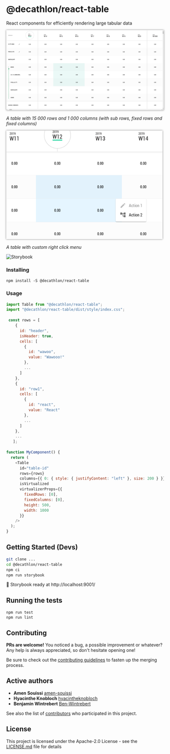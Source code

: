 
# @decathlon/react-table

React components for efficiently rendering large tabular data

<img src="images/table.png" width="1200" style="box-shadow: 0px 0px 5px 0px rgba(0, 0, 0, 0.5)"/>

*A table with 15 000 rows and 1 000 columns (with sub rows, fixed rows and fixed columns)*


<img src="images/tableSelection.png" width="500" style="box-shadow: 0px 0px 5px 0px rgba(0, 0, 0, 0.5)"/>

*A table with custom right click menu*

![Storybook](https://cdn.jsdelivr.net/gh/storybooks/brand@master/badge/badge-storybook.svg)

### Installing

```
npm install -S @decathlon/react-table
```

### Usage


```js
import Table from "@decathlon/react-table";
import "@decathlon/react-table/dist/style/index.css";

 const rows = [
    {
      id: "header",
      isHeader: true,
      cells: [
        {
          id: "wawoo",
          value: "Wawooo!"
        },
        ...
      ]
    },
    {
      id: "row1",
      cells: [
        {
          id: "react",
          value: "React"
        },
        ...
      ]
    },
    ...
   ];

function MyComponent() {
  return (
    <Table
      id="table-id"
      rows={rows}
      columns={{ 0: { style: { justifyContent: "left" }, size: 200 } }}
      isVirtualized
      virtualizerProps={{
        fixedRows: [0],
        fixedColumns: [0],
        height: 500,
        width: 1000
      }}
    />
  );
}
```

## Getting Started (Devs)

```bash
git clone ...
cd @decathlon/react-table
npm ci
npm run storybook
```

🚀 Storybook ready at  http://localhost:9001/

## Running the tests

```
npm run test
npm run lint
```
## Contributing

**PRs are welcome!**
You noticed a bug, a possible improvement or whatever?
Any help is always appreciated, so don't hesitate opening one!

Be sure to check out the [contributing guidelines](CONTRIBUTING.md) to fasten
up the merging process.

## Active authors

* **Amen Souissi**  [amen-souissi](https://github.com/amen-souissi)
* **Hyacinthe Knobloch** [hyacintheknobloch](https://github.com/hyacintheknobloch)
* **Benjamin Wintrebert** [Ben-Wintrebert](https://github.com/Ben-Wintrebert)

See also the list of [contributors](https://github.com/Decathlon/react-table/graphs/contributors) who participated in this project.

## License

This project is licensed under the Apache-2.0 License - see the [LICENSE.md](https://github.com/Decathlon/react-table/blob/master/LICENSE) file for details
